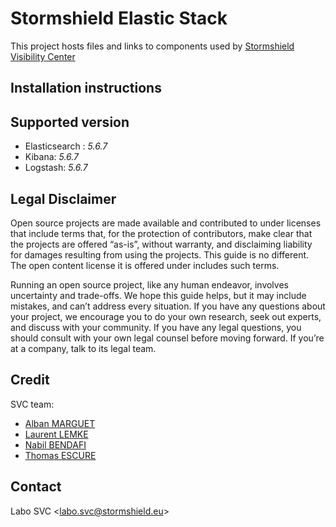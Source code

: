 # Stormshield Elastic Stack

This project hosts files and links to components used by
[Stormshield Visibility Center](https://www.stormshield.com/products/visibility-center)

## Installation instructions


## Supported version
  * Elasticsearch : *5.6.7*
  * Kibana: *5.6.7*
  * Logstash: *5.6.7*

## Legal Disclaimer

Open source projects are made available and contributed to under licenses that include terms that, for the protection of contributors, make clear that the projects are offered “as-is”, without warranty, and disclaiming liability for damages resulting from using the projects. This guide is no different. The open content license it is offered under includes such terms.

Running an open source project, like any human endeavor, involves uncertainty and trade-offs. We hope this guide helps, but it may include mistakes, and can’t address every situation. If you have any questions about your project, we encourage you to do your own research, seek out experts, and discuss with your community. If you have any legal questions, you should consult with your own legal counsel before moving forward. If you’re at a company, talk to its legal team.

## Credit
SVC team:
  * [Alban MARGUET](mailto:alban.marguet@stormshield.eu)
  * [Laurent LEMKE](laurent.lemke@stormshield.eu)
  * [Nabil BENDAFI](nabil.bendafi@stormshield.eu)
  * [Thomas ESCURE](thomas.escure@stormshield.eu)

## Contact
Labo SVC <[labo.svc@stormshield.eu](mailto:labo.svc@stormshield.eu)>
